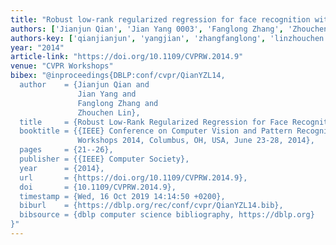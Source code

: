 ```yaml
---
title: "Robust low-rank regularized regression for face recognition with occlusion"
authors: ['Jianjun Qian', 'Jian Yang 0003', 'Fanglong Zhang', 'Zhouchen Lin']
authors-key: ['qianjianjun', 'yangjian', 'zhangfanglong', 'linzhouchen']
year: "2014"
article-link: "https://doi.org/10.1109/CVPRW.2014.9"
venue: "CVPR Workshops"
bibex: "@inproceedings{DBLP:conf/cvpr/QianYZL14,
  author    = {Jianjun Qian and
               Jian Yang and
               Fanglong Zhang and
               Zhouchen Lin},
  title     = {Robust Low-Rank Regularized Regression for Face Recognition with Occlusion},
  booktitle = {{IEEE} Conference on Computer Vision and Pattern Recognition, {CVPR}
               Workshops 2014, Columbus, OH, USA, June 23-28, 2014},
  pages     = {21--26},
  publisher = {{IEEE} Computer Society},
  year      = {2014},
  url       = {https://doi.org/10.1109/CVPRW.2014.9},
  doi       = {10.1109/CVPRW.2014.9},
  timestamp = {Wed, 16 Oct 2019 14:14:50 +0200},
  biburl    = {https://dblp.org/rec/conf/cvpr/QianYZL14.bib},
  bibsource = {dblp computer science bibliography, https://dblp.org}
}"
---
```


